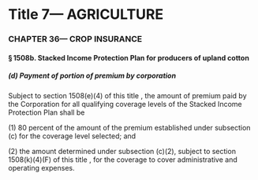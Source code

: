 
# Title 7— AGRICULTURE
### CHAPTER 36— CROP INSURANCE
#### § 1508b. Stacked Income Protection Plan for producers of upland cotton
##### (d) Payment of portion of premium by corporation

Subject to section 1508(e)(4) of this title , the amount of premium paid by the Corporation for all qualifying coverage levels of the Stacked Income Protection Plan shall be

(1) 80 percent of the amount of the premium established under subsection (c) for the coverage level selected; and

(2) the amount determined under subsection (c)(2), subject to section 1508(k)(4)(F) of this title , for the coverage to cover administrative and operating expenses.
